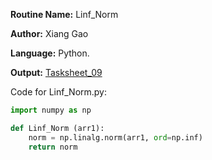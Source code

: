 **Routine Name:** Linf_Norm

**Author:** Xiang Gao 

**Language:** Python.

**Output:** [Tasksheet_09](https://github.com/GoByMark/math4610/blob/main/Homework_Tasks/Tasksheet_09/Tasksheet%2009.pdf)

Code for Linf_Norm.py:  
```Python
import numpy as np

def Linf_Norm (arr1):
    norm = np.linalg.norm(arr1, ord=np.inf)
    return norm
```
